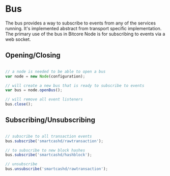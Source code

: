 # Bus
The bus provides a way to subscribe to events from any of the services running. It's implemented abstract from transport specific implementation. The primary use of the bus in Bitcore Node is for subscribing to events via a web socket.

## Opening/Closing

```javascript

// a node is needed to be able to open a bus
var node = new Node(configuration);

// will create a new bus that is ready to subscribe to events
var bus = node.openBus();

// will remove all event listeners
bus.close();
```

## Subscribing/Unsubscribing

```javascript

// subscribe to all transaction events
bus.subscribe('smartcashd/rawtransaction');

// to subscribe to new block hashes
bus.subscribe('smartcashd/hashblock');

// unsubscribe
bus.unsubscribe('smartcashd/rawtransaction');
```
